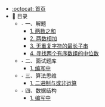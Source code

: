 * [:octocat: 首页](/README)
* :bookmark: 目录
    * `-` 一、解题
        * [1. 两数之和](/notes/解题/两数之和.md)
        * [2. 两数相加](#)
        * [3. 无重复字符的最长子串](#)
        * [4. 寻找两个有序数组的中位数](#)   
    * `-` 二、面试题库
        * [1. 编写中](#)       
    * `-` 三、算法思维
        * [1. 二进制与或非运算](#)
    * `-` 四、数据结构
        * [1. 编写中](#)     